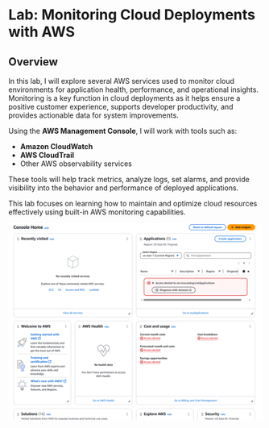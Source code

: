 # Lab: Monitoring Cloud Deployments with AWS

## Overview

In this lab, I will explore several AWS services used to monitor cloud environments for application health, performance, and operational insights. Monitoring is a key function in cloud deployments as it helps ensure a positive customer experience, supports developer productivity, and provides actionable data for system improvements.

Using the **AWS Management Console**, I will work with tools such as:

- **Amazon CloudWatch**
- **AWS CloudTrail**
- Other AWS observability services

These tools will help track metrics, analyze logs, set alarms, and provide visibility into the behavior and performance of deployed applications.

This lab focuses on learning how to maintain and optimize cloud resources effectively using built-in AWS monitoring capabilities.

![Lab Introduction Screenshot](./Lab%20Intro.png)
